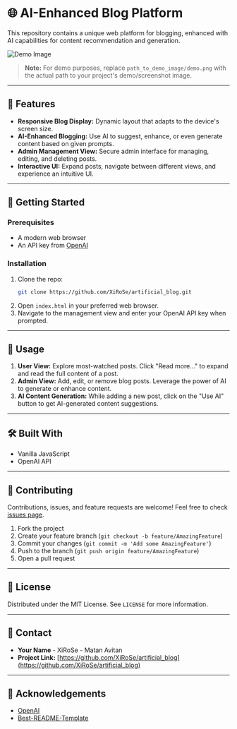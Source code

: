 # 🌐 AI-Enhanced Blog Platform

This repository contains a unique web platform for blogging, enhanced with AI capabilities for content recommendation and generation.

![Demo Image](https://gifyu.com/image/S4zGS)

> **Note:** For demo purposes, replace `path_to_demo_image/demo.png` with the actual path to your project's demo/screenshot image.

---

## 🌟 Features

- **Responsive Blog Display:** Dynamic layout that adapts to the device's screen size.
- **AI-Enhanced Blogging:** Use AI to suggest, enhance, or even generate content based on given prompts.
- **Admin Management View:** Secure admin interface for managing, editing, and deleting posts.
- **Interactive UI:** Expand posts, navigate between different views, and experience an intuitive UI.

---

## 🚀 Getting Started

### Prerequisites

- A modern web browser
- An API key from [OpenAI](https://beta.openai.com/signup/)

### Installation

1. Clone the repo:
   ```sh
   git clone https://github.com/XiRoSe/artificial_blog.git
   ```
2. Open `index.html` in your preferred web browser.
3. Navigate to the management view and enter your OpenAI API key when prompted.

---

## 📝 Usage

1. **User View:** Explore most-watched posts. Click "Read more..." to expand and read the full content of a post.
2. **Admin View:** Add, edit, or remove blog posts. Leverage the power of AI to generate or enhance content.
3. **AI Content Generation:** While adding a new post, click on the "Use AI" button to get AI-generated content suggestions.

---

## 🛠️ Built With

- Vanilla JavaScript
- OpenAI API

---

## 🤝 Contributing

Contributions, issues, and feature requests are welcome! Feel free to check [issues page](https://github.com/XiRoSe/artificial_blog/issues). 

1. Fork the project
2. Create your feature branch (`git checkout -b feature/AmazingFeature`)
3. Commit your changes (`git commit -m 'Add some AmazingFeature'`)
4. Push to the branch (`git push origin feature/AmazingFeature`)
5. Open a pull request

---

## 📜 License

Distributed under the MIT License. See `LICENSE` for more information.

---

## 💌 Contact

- **Your Name** - XiRoSe - Matan Avitan
- **Project Link:** [https://github.com/XiRoSe/artificial_blog](https://github.com/XiRoSe/artificial_blog)

---

## 🌟 Acknowledgements

- [OpenAI](https://openai.com/)
- [Best-README-Template](https://github.com/othneildrew/Best-README-Template)
